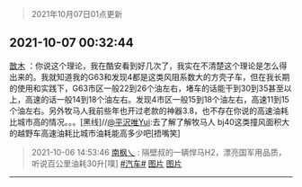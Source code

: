 > 2021年10月07日01点更新
<link rel="stylesheet" href="https://cdn.jsdelivr.net/gh/taotie6/sampleJSON@main/css/photo_show.css">
<meta name="referrer" content="no-referrer" />


 ## 2021-10-07 00:32:44 

 [㪚木](https://www.coolapk.com/feed/30514238?shareKey=YWZiZjM2ZWFkNDc2NjE1ZGQ3YTc~) ：你说这个理论，我在酷安看到好几次了，我实在不清楚这个理论是怎么得出来的。我就知道我的G63和发现4都是这类风阻系数大的方壳子车，但在我长期的使用和实践下，G63市区一般22到26个油左右，堵车的话能干到30到35甚至以上，高速的话一般14到18个油左右<!--break-->。发现4市区一般15到18个油左右，高速11到15个油左右。另外牧马人我前些年也开过老款的神器3.8，也不存在你说的高速油耗比城市高的情况。。。[黑线]//<a class="feed-link-uname" href="/u/平沢唯Yui">@平沢唯Yui</a>:去了解了解牧马人 bj40这类撞风面积大的越野车高速油耗比城市油耗能高多少吧[捂嘴笑] 

<div class="album">
</div>

> 2021-10-06 14:53:46 
> [南枫乀](https://www.coolapk.com/feed/30502060?shareKey=OGVlNzRmZjIyYmVmNjE1ZGQ3YTc~) : 隔壁叔的一辆悍马H2，漂亮国军用品质，听说百公里油耗30升[噗] <a class="feed-link-tag" href="/t/汽车?type=0">#汽车#</a> 
[图片](http://image.coolapk.com/feed/2021/1006/14/764080_3224_0976@2494x3325.jpg)
[图片](http://image.coolapk.com/feed/2021/1006/14/764080_3223_6484@3325x2494.jpg)

 ------- 

